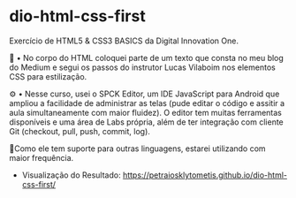 # dio-html-css-first
Exercício de HTML5 &amp; CSS3 BASICS da Digital Innovation One.

📑 • No corpo do HTML coloquei parte de um texto que consta no meu blog do Medium e segui os passos do instrutor Lucas Vilaboim nos elementos CSS para estilização.

⚙️ • Nesse curso, usei o SPCK Editor, um IDE JavaScript para Android que ampliou a facilidade de administrar as telas (pude editar o código e assitir a aula simultaneamente com maior fluidez). O editor tem muitas ferramentas disponíveis e uma área de Labs própria, além de ter integração com cliente Git (checkout, pull, push, commit, log).

🔹Como ele tem suporte para outras linguagens, estarei utilizando com maior frequência.

 - Visualização do Resultado:
https://petraiosklytometis.github.io/dio-html-css-first/
